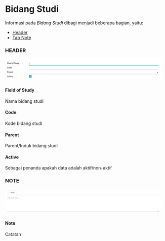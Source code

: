 # Bidang Studi

Informasi pada *Bidang Studi* dibagi menjadi beberapa bagian, yaitu:

  * [Header](#bagian-header)
  * [Tab Note](#tab-note)

### <a name="bagian-header">HEADER</a>

![](../../../img/bidang-studi/bagian-header.png)

#### <a name="field-name">Field of Study</a>

Nama bidang studi

#### <a name="field-code">Code</a>

Kode bidang studi

#### <a name="field-parent-id">Parent</a>

Parent/Induk bidang studi

#### <a name="field-active">Active</a>

Sebagai penanda apakah data adalah aktif/non-aktif

### <a name="tab-note">NOTE</a>

![](../../../img/bidang-studi/tab-note.png)

#### <a name="field-note">Note</a>

Catatan
